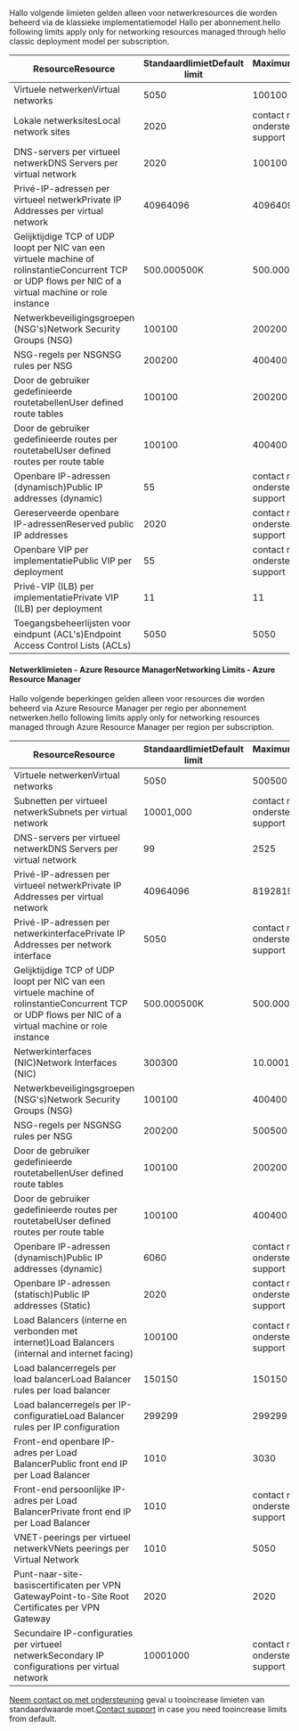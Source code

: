 <span data-ttu-id="00338-101"><a name="virtual-networking-limits-classic"></a>Hallo volgende limieten gelden alleen voor netwerkresources die worden beheerd via de klassieke implementatiemodel Hallo per abonnement.</span><span class="sxs-lookup"><span data-stu-id="00338-101"><a name="virtual-networking-limits-classic"></a>hello following limits apply only for networking resources managed through hello classic deployment model per subscription.</span></span>

| <span data-ttu-id="00338-102">Resource</span><span class="sxs-lookup"><span data-stu-id="00338-102">Resource</span></span> | <span data-ttu-id="00338-103">Standaardlimiet</span><span class="sxs-lookup"><span data-stu-id="00338-103">Default limit</span></span> | <span data-ttu-id="00338-104">Maximumaantal</span><span class="sxs-lookup"><span data-stu-id="00338-104">Maximum limit</span></span> |
| --- | --- | --- |
| <span data-ttu-id="00338-105">Virtuele netwerken</span><span class="sxs-lookup"><span data-stu-id="00338-105">Virtual networks</span></span> |<span data-ttu-id="00338-106">50</span><span class="sxs-lookup"><span data-stu-id="00338-106">50</span></span> |<span data-ttu-id="00338-107">100</span><span class="sxs-lookup"><span data-stu-id="00338-107">100</span></span> |
| <span data-ttu-id="00338-108">Lokale netwerksites</span><span class="sxs-lookup"><span data-stu-id="00338-108">Local network sites</span></span> |<span data-ttu-id="00338-109">20</span><span class="sxs-lookup"><span data-stu-id="00338-109">20</span></span> |<span data-ttu-id="00338-110">contact met ondersteuning</span><span class="sxs-lookup"><span data-stu-id="00338-110">contact support</span></span> |
| <span data-ttu-id="00338-111">DNS-servers per virtueel netwerk</span><span class="sxs-lookup"><span data-stu-id="00338-111">DNS Servers per virtual network</span></span> |<span data-ttu-id="00338-112">20</span><span class="sxs-lookup"><span data-stu-id="00338-112">20</span></span> |<span data-ttu-id="00338-113">100</span><span class="sxs-lookup"><span data-stu-id="00338-113">100</span></span> |
| <span data-ttu-id="00338-114">Privé-IP-adressen per virtueel netwerk</span><span class="sxs-lookup"><span data-stu-id="00338-114">Private IP Addresses per virtual network</span></span> |<span data-ttu-id="00338-115">4096</span><span class="sxs-lookup"><span data-stu-id="00338-115">4096</span></span> |<span data-ttu-id="00338-116">4096</span><span class="sxs-lookup"><span data-stu-id="00338-116">4096</span></span> |
| <span data-ttu-id="00338-117">Gelijktijdige TCP of UDP loopt per NIC van een virtuele machine of rolinstantie</span><span class="sxs-lookup"><span data-stu-id="00338-117">Concurrent TCP or UDP flows per NIC of a virtual machine or role instance</span></span> |<span data-ttu-id="00338-118">500.000</span><span class="sxs-lookup"><span data-stu-id="00338-118">500K</span></span> |<span data-ttu-id="00338-119">500.000</span><span class="sxs-lookup"><span data-stu-id="00338-119">500K</span></span> |
| <span data-ttu-id="00338-120">Netwerkbeveiligingsgroepen (NSG's)</span><span class="sxs-lookup"><span data-stu-id="00338-120">Network Security Groups (NSG)</span></span> |<span data-ttu-id="00338-121">100</span><span class="sxs-lookup"><span data-stu-id="00338-121">100</span></span> |<span data-ttu-id="00338-122">200</span><span class="sxs-lookup"><span data-stu-id="00338-122">200</span></span> |
| <span data-ttu-id="00338-123">NSG-regels per NSG</span><span class="sxs-lookup"><span data-stu-id="00338-123">NSG rules per NSG</span></span> |<span data-ttu-id="00338-124">200</span><span class="sxs-lookup"><span data-stu-id="00338-124">200</span></span> |<span data-ttu-id="00338-125">400</span><span class="sxs-lookup"><span data-stu-id="00338-125">400</span></span> |
| <span data-ttu-id="00338-126">Door de gebruiker gedefinieerde routetabellen</span><span class="sxs-lookup"><span data-stu-id="00338-126">User defined route tables</span></span> |<span data-ttu-id="00338-127">100</span><span class="sxs-lookup"><span data-stu-id="00338-127">100</span></span> |<span data-ttu-id="00338-128">200</span><span class="sxs-lookup"><span data-stu-id="00338-128">200</span></span> |
| <span data-ttu-id="00338-129">Door de gebruiker gedefinieerde routes per routetabel</span><span class="sxs-lookup"><span data-stu-id="00338-129">User defined routes per route table</span></span> |<span data-ttu-id="00338-130">100</span><span class="sxs-lookup"><span data-stu-id="00338-130">100</span></span> |<span data-ttu-id="00338-131">400</span><span class="sxs-lookup"><span data-stu-id="00338-131">400</span></span> |
| <span data-ttu-id="00338-132">Openbare IP-adressen (dynamisch)</span><span class="sxs-lookup"><span data-stu-id="00338-132">Public IP addresses (dynamic)</span></span> |<span data-ttu-id="00338-133">5</span><span class="sxs-lookup"><span data-stu-id="00338-133">5</span></span> |<span data-ttu-id="00338-134">contact met ondersteuning</span><span class="sxs-lookup"><span data-stu-id="00338-134">contact support</span></span> |
| <span data-ttu-id="00338-135">Gereserveerde openbare IP-adressen</span><span class="sxs-lookup"><span data-stu-id="00338-135">Reserved public IP addresses</span></span> |<span data-ttu-id="00338-136">20</span><span class="sxs-lookup"><span data-stu-id="00338-136">20</span></span> |<span data-ttu-id="00338-137">contact met ondersteuning</span><span class="sxs-lookup"><span data-stu-id="00338-137">contact support</span></span> |
| <span data-ttu-id="00338-138">Openbare VIP per implementatie</span><span class="sxs-lookup"><span data-stu-id="00338-138">Public VIP per deployment</span></span> |<span data-ttu-id="00338-139">5</span><span class="sxs-lookup"><span data-stu-id="00338-139">5</span></span> |<span data-ttu-id="00338-140">contact met ondersteuning</span><span class="sxs-lookup"><span data-stu-id="00338-140">contact support</span></span> |
| <span data-ttu-id="00338-141">Privé-VIP (ILB) per implementatie</span><span class="sxs-lookup"><span data-stu-id="00338-141">Private VIP (ILB) per deployment</span></span> |<span data-ttu-id="00338-142">1</span><span class="sxs-lookup"><span data-stu-id="00338-142">1</span></span> |<span data-ttu-id="00338-143">1</span><span class="sxs-lookup"><span data-stu-id="00338-143">1</span></span> |
| <span data-ttu-id="00338-144">Toegangsbeheerlijsten voor eindpunt (ACL's)</span><span class="sxs-lookup"><span data-stu-id="00338-144">Endpoint Access Control Lists (ACLs)</span></span> |<span data-ttu-id="00338-145">50</span><span class="sxs-lookup"><span data-stu-id="00338-145">50</span></span> |<span data-ttu-id="00338-146">50</span><span class="sxs-lookup"><span data-stu-id="00338-146">50</span></span> |

#### <span data-ttu-id="00338-147"><a name="azure-resource-manager-virtual-networking-limits"></a>Netwerklimieten - Azure Resource Manager</span><span class="sxs-lookup"><span data-stu-id="00338-147"><a name="azure-resource-manager-virtual-networking-limits"></a>Networking Limits - Azure Resource Manager</span></span>
<span data-ttu-id="00338-148">Hallo volgende beperkingen gelden alleen voor resources die worden beheerd via Azure Resource Manager per regio per abonnement netwerken.</span><span class="sxs-lookup"><span data-stu-id="00338-148">hello following limits apply only for networking resources managed through Azure Resource Manager per region per subscription.</span></span>

| <span data-ttu-id="00338-149">Resource</span><span class="sxs-lookup"><span data-stu-id="00338-149">Resource</span></span> | <span data-ttu-id="00338-150">Standaardlimiet</span><span class="sxs-lookup"><span data-stu-id="00338-150">Default limit</span></span> | <span data-ttu-id="00338-151">Maximumaantal</span><span class="sxs-lookup"><span data-stu-id="00338-151">Maximum Limit</span></span> |
| --- | --- | --- |
| <span data-ttu-id="00338-152">Virtuele netwerken</span><span class="sxs-lookup"><span data-stu-id="00338-152">Virtual networks</span></span> |<span data-ttu-id="00338-153">50</span><span class="sxs-lookup"><span data-stu-id="00338-153">50</span></span> |<span data-ttu-id="00338-154">500</span><span class="sxs-lookup"><span data-stu-id="00338-154">500</span></span> |
| <span data-ttu-id="00338-155">Subnetten per virtueel netwerk</span><span class="sxs-lookup"><span data-stu-id="00338-155">Subnets per virtual network</span></span> |<span data-ttu-id="00338-156">1000</span><span class="sxs-lookup"><span data-stu-id="00338-156">1,000</span></span> |<span data-ttu-id="00338-157">contact met ondersteuning</span><span class="sxs-lookup"><span data-stu-id="00338-157">contact support</span></span> |
| <span data-ttu-id="00338-158">DNS-servers per virtueel netwerk</span><span class="sxs-lookup"><span data-stu-id="00338-158">DNS Servers per virtual network</span></span> |<span data-ttu-id="00338-159">9</span><span class="sxs-lookup"><span data-stu-id="00338-159">9</span></span> |<span data-ttu-id="00338-160">25</span><span class="sxs-lookup"><span data-stu-id="00338-160">25</span></span> |
| <span data-ttu-id="00338-161">Privé-IP-adressen per virtueel netwerk</span><span class="sxs-lookup"><span data-stu-id="00338-161">Private IP Addresses per virtual network</span></span> |<span data-ttu-id="00338-162">4096</span><span class="sxs-lookup"><span data-stu-id="00338-162">4096</span></span> |<span data-ttu-id="00338-163">8192</span><span class="sxs-lookup"><span data-stu-id="00338-163">8192</span></span> |
| <span data-ttu-id="00338-164">Privé-IP-adressen per netwerkinterface</span><span class="sxs-lookup"><span data-stu-id="00338-164">Private IP Addresses per network interface</span></span> |<span data-ttu-id="00338-165">50</span><span class="sxs-lookup"><span data-stu-id="00338-165">50</span></span> |<span data-ttu-id="00338-166">contact met ondersteuning</span><span class="sxs-lookup"><span data-stu-id="00338-166">contact support</span></span> |
| <span data-ttu-id="00338-167">Gelijktijdige TCP of UDP loopt per NIC van een virtuele machine of rolinstantie</span><span class="sxs-lookup"><span data-stu-id="00338-167">Concurrent TCP or UDP flows per NIC of a virtual machine or role instance</span></span> |<span data-ttu-id="00338-168">500.000</span><span class="sxs-lookup"><span data-stu-id="00338-168">500K</span></span> |<span data-ttu-id="00338-169">500.000</span><span class="sxs-lookup"><span data-stu-id="00338-169">500K</span></span> |
| <span data-ttu-id="00338-170">Netwerkinterfaces (NIC)</span><span class="sxs-lookup"><span data-stu-id="00338-170">Network Interfaces (NIC)</span></span> |<span data-ttu-id="00338-171">300</span><span class="sxs-lookup"><span data-stu-id="00338-171">300</span></span> |<span data-ttu-id="00338-172">10.000</span><span class="sxs-lookup"><span data-stu-id="00338-172">10000</span></span> |
| <span data-ttu-id="00338-173">Netwerkbeveiligingsgroepen (NSG's)</span><span class="sxs-lookup"><span data-stu-id="00338-173">Network Security Groups (NSG)</span></span> |<span data-ttu-id="00338-174">100</span><span class="sxs-lookup"><span data-stu-id="00338-174">100</span></span> |<span data-ttu-id="00338-175">400</span><span class="sxs-lookup"><span data-stu-id="00338-175">400</span></span> |
| <span data-ttu-id="00338-176">NSG-regels per NSG</span><span class="sxs-lookup"><span data-stu-id="00338-176">NSG rules per NSG</span></span> |<span data-ttu-id="00338-177">200</span><span class="sxs-lookup"><span data-stu-id="00338-177">200</span></span> |<span data-ttu-id="00338-178">500</span><span class="sxs-lookup"><span data-stu-id="00338-178">500</span></span> |
| <span data-ttu-id="00338-179">Door de gebruiker gedefinieerde routetabellen</span><span class="sxs-lookup"><span data-stu-id="00338-179">User defined route tables</span></span> |<span data-ttu-id="00338-180">100</span><span class="sxs-lookup"><span data-stu-id="00338-180">100</span></span> |<span data-ttu-id="00338-181">200</span><span class="sxs-lookup"><span data-stu-id="00338-181">200</span></span> |
| <span data-ttu-id="00338-182">Door de gebruiker gedefinieerde routes per routetabel</span><span class="sxs-lookup"><span data-stu-id="00338-182">User defined routes per route table</span></span> |<span data-ttu-id="00338-183">100</span><span class="sxs-lookup"><span data-stu-id="00338-183">100</span></span> |<span data-ttu-id="00338-184">400</span><span class="sxs-lookup"><span data-stu-id="00338-184">400</span></span> |
| <span data-ttu-id="00338-185">Openbare IP-adressen (dynamisch)</span><span class="sxs-lookup"><span data-stu-id="00338-185">Public IP addresses (dynamic)</span></span> |<span data-ttu-id="00338-186">60</span><span class="sxs-lookup"><span data-stu-id="00338-186">60</span></span> |<span data-ttu-id="00338-187">contact met ondersteuning</span><span class="sxs-lookup"><span data-stu-id="00338-187">contact support</span></span> |
| <span data-ttu-id="00338-188">Openbare IP-adressen (statisch)</span><span class="sxs-lookup"><span data-stu-id="00338-188">Public IP addresses (Static)</span></span> |<span data-ttu-id="00338-189">20</span><span class="sxs-lookup"><span data-stu-id="00338-189">20</span></span> |<span data-ttu-id="00338-190">contact met ondersteuning</span><span class="sxs-lookup"><span data-stu-id="00338-190">contact support</span></span> |
| <span data-ttu-id="00338-191">Load Balancers (interne en verbonden met internet)</span><span class="sxs-lookup"><span data-stu-id="00338-191">Load Balancers (internal and internet facing)</span></span> |<span data-ttu-id="00338-192">100</span><span class="sxs-lookup"><span data-stu-id="00338-192">100</span></span> |<span data-ttu-id="00338-193">contact met ondersteuning</span><span class="sxs-lookup"><span data-stu-id="00338-193">contact support</span></span> |
| <span data-ttu-id="00338-194">Load balancerregels per load balancer</span><span class="sxs-lookup"><span data-stu-id="00338-194">Load Balancer rules per load balancer</span></span> |<span data-ttu-id="00338-195">150</span><span class="sxs-lookup"><span data-stu-id="00338-195">150</span></span> |<span data-ttu-id="00338-196">150</span><span class="sxs-lookup"><span data-stu-id="00338-196">150</span></span> |
| <span data-ttu-id="00338-197">Load balancerregels per IP-configuratie</span><span class="sxs-lookup"><span data-stu-id="00338-197">Load Balancer rules per IP configuration</span></span> |<span data-ttu-id="00338-198">299</span><span class="sxs-lookup"><span data-stu-id="00338-198">299</span></span> |<span data-ttu-id="00338-199">299</span><span class="sxs-lookup"><span data-stu-id="00338-199">299</span></span> |
| <span data-ttu-id="00338-200">Front-end openbare IP-adres per Load Balancer</span><span class="sxs-lookup"><span data-stu-id="00338-200">Public front end IP per Load Balancer</span></span> |<span data-ttu-id="00338-201">10</span><span class="sxs-lookup"><span data-stu-id="00338-201">10</span></span> |<span data-ttu-id="00338-202">30</span><span class="sxs-lookup"><span data-stu-id="00338-202">30</span></span> |
| <span data-ttu-id="00338-203">Front-end persoonlijke IP-adres per Load Balancer</span><span class="sxs-lookup"><span data-stu-id="00338-203">Private front end IP per Load Balancer</span></span> |<span data-ttu-id="00338-204">10</span><span class="sxs-lookup"><span data-stu-id="00338-204">10</span></span> |<span data-ttu-id="00338-205">contact met ondersteuning</span><span class="sxs-lookup"><span data-stu-id="00338-205">contact support</span></span> |
| <span data-ttu-id="00338-206">VNET-peerings per virtueel netwerk</span><span class="sxs-lookup"><span data-stu-id="00338-206">VNets peerings per Virtual Network</span></span> |<span data-ttu-id="00338-207">10</span><span class="sxs-lookup"><span data-stu-id="00338-207">10</span></span> |<span data-ttu-id="00338-208">50</span><span class="sxs-lookup"><span data-stu-id="00338-208">50</span></span> |
| <span data-ttu-id="00338-209">Punt-naar-site-basiscertificaten per VPN Gateway</span><span class="sxs-lookup"><span data-stu-id="00338-209">Point-to-Site Root Certificates per VPN Gateway</span></span> |<span data-ttu-id="00338-210">20</span><span class="sxs-lookup"><span data-stu-id="00338-210">20</span></span> |<span data-ttu-id="00338-211">20</span><span class="sxs-lookup"><span data-stu-id="00338-211">20</span></span> |
| <span data-ttu-id="00338-212">Secundaire IP-configuraties per virtueel netwerk</span><span class="sxs-lookup"><span data-stu-id="00338-212">Secondary IP configurations per virtual network</span></span> |<span data-ttu-id="00338-213">1000</span><span class="sxs-lookup"><span data-stu-id="00338-213">1000</span></span> |<span data-ttu-id="00338-214">contact met ondersteuning</span><span class="sxs-lookup"><span data-stu-id="00338-214">contact support</span></span> |

<span data-ttu-id="00338-215">[Neem contact op met ondersteuning](../articles/azure-supportability/resource-manager-core-quotas-request.md ) geval u tooincrease limieten van standaardwaarde moet.</span><span class="sxs-lookup"><span data-stu-id="00338-215">[Contact support](../articles/azure-supportability/resource-manager-core-quotas-request.md ) in case you need tooincrease limits from default.</span></span>

